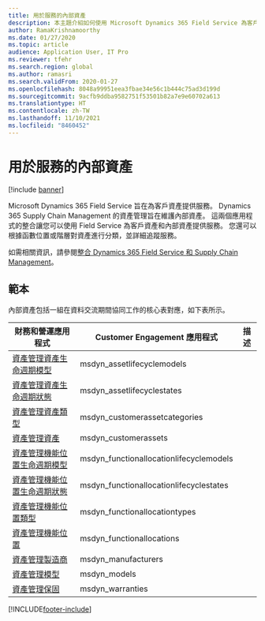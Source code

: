 ```yaml
---
title: 用於服務的內部資產
description: 本主題介紹如何使用 Microsoft Dynamics 365 Field Service 為客戶資產和內部資產提供服務。
author: RamaKrishnamoorthy
ms.date: 01/27/2020
ms.topic: article
audience: Application User, IT Pro
ms.reviewer: tfehr
ms.search.region: global
ms.author: ramasri
ms.search.validFrom: 2020-01-27
ms.openlocfilehash: 8048a99951eea3fbae34e56c1b444c75ad3d199d
ms.sourcegitcommit: 9acfb9ddba9582751f53501b82a7e9e60702a613
ms.translationtype: HT
ms.contentlocale: zh-TW
ms.lasthandoff: 11/10/2021
ms.locfileid: "8460452"
---
```

# <a name="in-house-assets-for-servicing"></a>用於服務的內部資產

[!include [banner](../../includes/banner.md)]

Microsoft Dynamics 365 Field Service 旨在為客戶資產提供服務。 Dynamics 365 Supply Chain Management 的資產管理旨在維護內部資產。 這兩個應用程式的整合讓您可以使用 Field Service 為客戶資產和內部資產提供服務。 您還可以根據函數位置或階層對資產進行分類，並詳細追蹤服務。

如需相關資訊，請參閱[整合 Dynamics 365 Field Service 和 Supply Chain Management](/dynamics365/field-service/supply-chain-field-service-integration)。

## <a name="templates"></a>範本

內部資產包括一組在資料交流期間協同工作的核心表對應，如下表所示。

| 財務和營運應用程式 | Customer Engagement 應用程式 | 描述 |
|-----------------------------|-----------------------------------|-------------|
[資產管理資產生命週期模型](mapping-reference.md#119) | msdyn_assetlifecyclemodels | |
[資產管理資產生命週期狀態](mapping-reference.md#120) | msdyn_assetlifecyclestates | |
[資產管理資產類型](mapping-reference.md#124) | msdyn_customerassetcategories | |
[資產管理資產](mapping-reference.md#125) | msdyn_customerassets | |
[資產管理機能位置生命週期模型](mapping-reference.md#134) | msdyn_functionallocationlifecyclemodels | |
[資產管理機能位置生命週期狀態](mapping-reference.md#135) | msdyn_functionallocationlifecyclestates | |
[資產管理機能位置類型](mapping-reference.md#137) | msdyn_functionallocationtypes | |
[資產管理機能位置](mapping-reference.md#136) | msdyn_functionallocations | |
[資產管理製造商](mapping-reference.md#153) | msdyn_manufacturers | |
[資產管理模型](mapping-reference.md#154) | msdyn_models | |
[資產管理保固](mapping-reference.md#209) | msdyn_warranties | |

[!INCLUDE[footer-include](../../../../includes/footer-banner.md)]
